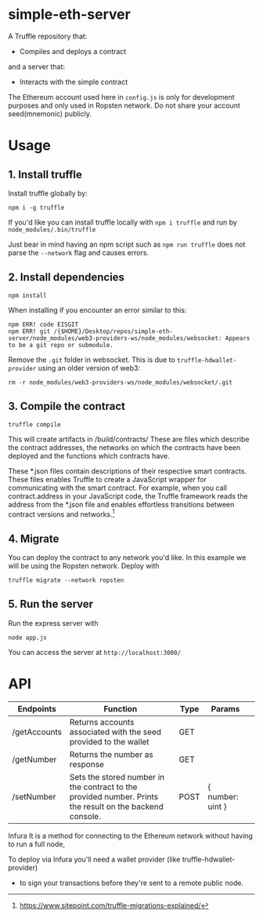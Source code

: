 # simple-eth-server
A Truffle repository that:
- Compiles and deploys a contract

and a server that:
- Interacts with the simple contract

The Ethereum account used here in `config.js` is only for development purposes and only used in Ropsten network. Do not share your account seed(mnemonic) publicly.
# Usage

## 1. Install truffle
Install truffle globally by:
```
npm i -g truffle
```

If you'd like you can install truffle locally with `npm i truffle` and run by `node_modules/.bin/truffle`

Just bear in mind having an npm script such as `npm run truffle` does not parse the `--network` flag and causes errors.

## 2. Install dependencies
```
npm install
```

When installing if you encounter an error similar to this:
```
npm ERR! code EISGIT
npm ERR! git /{$HOME}/Desktop/repos/simple-eth-server/node_modules/web3-providers-ws/node_modules/websocket: Appears to be a git repo or submodule.
```
Remove the `.git` folder in websocket. This is due to `truffle-hdwallet-provider` using an older version of web3:
```
rm -r node_modules/web3-providers-ws/node_modules/websocket/.git
```

## 3. Compile the contract
```
truffle compile
```

This will create artifacts in /build/contracts/
These are files which describe the contract addresses, the networks on which the contracts have been deployed and the functions which contracts have.

These *.json files contain descriptions of their respective smart contracts. These files enables Truffle to create a JavaScript wrapper for communicating with the smart contract. For example, when you call contract.address in your JavaScript code, the Truffle framework reads the address from the *.json file and enables effortless transitions between contract versions and networks.[^1]

## 4. Migrate

You can deploy the contract to any network you'd like. In this example we will be using the Ropsten network.
Deploy with
```
truffle migrate --network ropsten
```

## 5. Run the server
Run the express server with
```
node app.js
```

You can access the server at `http://localhost:3000/`


# API

| Endpoints | Function | Type | Params |  |
|--------------|------------------------------------------------------------------|------|------------------|---|
| /getAccounts | Returns accounts associated with the seed provided to the wallet | GET |  |  |
| /getNumber | Returns the number as response | GET |  |  |
| /setNumber | Sets the stored number in the contract to the provided number. Prints the result on the backend console. | POST | { number: uint } |  |

[^1]: https://www.sitepoint.com/truffle-migrations-explained/


Infura 
It is a method for connecting to the Ethereum network without having to run a full node,

To deploy via Infura you'll need a wallet provider (like truffle-hdwallet-provider)
 * to sign your transactions before they're sent to a remote public node.